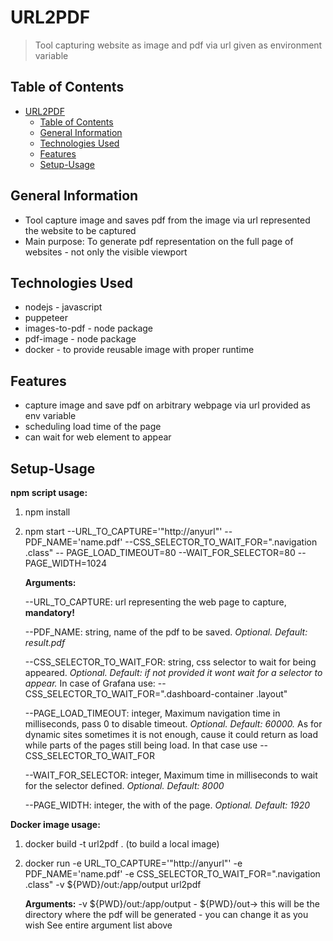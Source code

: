 # URL2PDF
> Tool capturing website as image and pdf via url given as environment variable
> 

## Table of Contents
- [URL2PDF](#url2pdf)
  - [Table of Contents](#table-of-contents)
  - [General Information](#general-information)
  - [Technologies Used](#technologies-used)
  - [Features](#features)
  - [Setup-Usage](#setup-usage)


## General Information
- Tool capture image and saves pdf from the image via url represented the website to be captured
- Main purpose: To generate pdf representation on the full page of websites - not only the visible viewport


## Technologies Used
- nodejs - javascript
- puppeteer
- images-to-pdf - node package
- pdf-image - node package
- docker - to provide reusable image with proper runtime


## Features
- capture image and save pdf on arbitrary webpage via url provided as env variable
- scheduling load time of the page
- can wait for web element to appear 


## Setup-Usage
**npm script usage:**

1. npm install

2. npm start --URL_TO_CAPTURE='"http://anyurl"' --PDF_NAME='name.pdf' --CSS_SELECTOR_TO_WAIT_FOR=".navigation .class" -- PAGE_LOAD_TIMEOUT=80 --WAIT_FOR_SELECTOR=80 --PAGE_WIDTH=1024

   **Arguments:**

   --URL_TO_CAPTURE: url representing the web page to capture, **mandatory!**

   --PDF_NAME: string, name of the pdf to be saved. *Optional. Default: result.pdf*

   --CSS_SELECTOR_TO_WAIT_FOR: string, css selector to wait for being appeared. *Optional. Default: if not provided it wont wait for a selector to appear.*
      In case of Grafana use: --CSS_SELECTOR_TO_WAIT_FOR=".dashboard-container .layout"

   --PAGE_LOAD_TIMEOUT: integer, Maximum navigation time in milliseconds, pass 0 to disable timeout. *Optional. Default: 60000.* As for dynamic sites sometimes it is not enough, cause it could return as load while parts of the pages still being  load. In that case use --CSS_SELECTOR_TO_WAIT_FOR

   --WAIT_FOR_SELECTOR: integer, Maximum time in milliseconds to wait for the selector defined. *Optional. Default: 8000*

   --PAGE_WIDTH: integer, the with of the page. *Optional. Default: 1920*

   

**Docker image usage:**

1. docker build -t url2pdf . (to build a local image)

2. docker run -e URL_TO_CAPTURE='"http://anyurl"' -e PDF_NAME='name.pdf' -e CSS_SELECTOR_TO_WAIT_FOR=".navigation .class"  -v ${PWD}/out:/app/output url2pdf

   **Arguments:**
   -v ${PWD}/out:/app/output - ${PWD}/out-> this will be the directory where the pdf will be generated - you can change it as you wish
   See entire argument list above 




